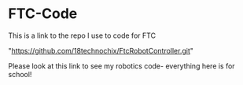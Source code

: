 # FTC-Code
This is a link to the repo I use to code for FTC

"https://github.com/18technochix/FtcRobotController.git"

Please look at this link to see my robotics code- everything here is for school!
